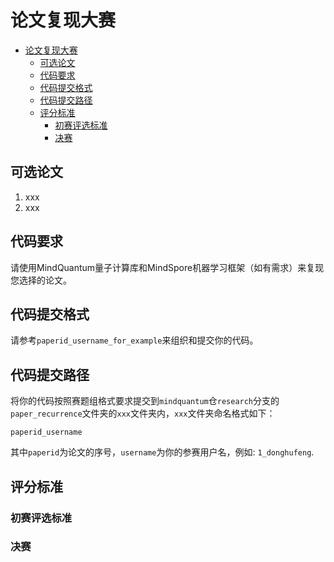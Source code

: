 # 论文复现大赛

- [论文复现大赛](#论文复现大赛)
  - [可选论文](#可选论文)
  - [代码要求](#代码要求)
  - [代码提交格式](#代码提交格式)
  - [代码提交路径](#代码提交路径)
  - [评分标准](#评分标准)
    - [初赛评选标准](#初赛评选标准)
    - [决赛](#决赛)

## 可选论文

1. xxx
2. xxx

## 代码要求

请使用MindQuantum量子计算库和MindSpore机器学习框架（如有需求）来复现您选择的论文。

## 代码提交格式

请参考`paperid_username_for_example`来组织和提交你的代码。

## 代码提交路径

将你的代码按照赛题组格式要求提交到`mindquantum`仓`research`分支的`paper_recurrence`文件夹的`xxx`文件夹内，`xxx`文件夹命名格式如下：

`paperid_username`

其中`paperid`为论文的序号，`username`为你的参赛用户名，例如: `1_donghufeng`.

## 评分标准

### 初赛评选标准

### 决赛